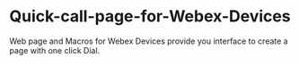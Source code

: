 # Quick-call-page-for-Webex-Devices
Web page and Macros for Webex Devices provide you interface to create a page with one click Dial. 
